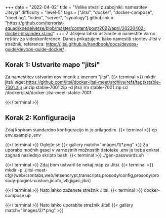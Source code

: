 +++
date = "2022-04-02"
title = "Velike stvari z zabojniki: namestitev Jitsyja"
difficulty = "level-5"
tags = ["Jitsi", "docker", "docker-compose", "meeting", "video", "server", "synology"]
githublink = "https://github.com/terrorist-squad/knedelverse/blob/master/content/post/2022/april/20220402-docker-jitsi/index.sl.md"
+++
Z Jitsijem lahko ustvarite in namestite varno rešitev za videokonference. Danes prikazujem, kako namestiti storitev Jitsi v strežnik, referenca: https://jitsi.github.io/handbook/docs/devops-guide/devops-guide-docker/ .
## Korak 1: Ustvarite mapo "jitsi"
Za namestitev ustvarim nov imenik z imenom "jitsi".
{{< terminal >}}
mkdir jitsi/
wget https://github.com/jitsi/docker-jitsi-meet/archive/refs/tags/stable-7001.zip
unzip  stable-7001.zip -d jitsi/
rm stable-7001.zip 
cd /docker/jitsi/docker-jitsi-meet-stable-7001

{{</ terminal >}}

## Korak 2: Konfiguracija
Zdaj kopiram standardno konfiguracijo in jo prilagodim.
{{< terminal >}}
cp env.example .env

{{</ terminal >}}
Oglejte si:
{{< gallery match="images/1/*.png" >}}
Za uporabo močnih gesel v varnostnih možnostih datoteke .env je treba enkrat zagnati naslednjo skripto bash.
{{< terminal >}}
./gen-passwords.sh

{{</ terminal >}}
Zdaj bom ustvaril še nekaj map za Jitsi.
{{< terminal >}}
mkdir -p ./jitsi-meet-cfg/{web/crontabs,web/letsencrypt,transcripts,prosody/config,prosody/prosody-plugins-custom,jicofo,jvb,jigasi,jibri}

{{</ terminal >}}
Nato lahko zaženete strežnik Jitsi.
{{< terminal >}}
docker-compose up

{{</ terminal >}}
Nato lahko uporabite strežnik Jitsi!
{{< gallery match="images/2/*.png" >}}

